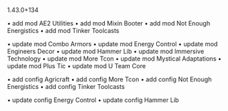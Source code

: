 1.43.0+134

• add mod AE2 Utilities
• add mod Mixin Booter
• add mod Not Enough Energistics
• add mod Tinker Toolcasts

• update mod Combo Armors
• update mod Energy Control
• update mod Engineers Decor
• update mod Hammer Lib
• update mod Immersive Technology
• update mod More Tcon
• update mod Mystical Adaptations
• update mod Plus Tic
• update mod U Team Core

• add config Agricraft
• add config More Tcon
• add config Not Enough Energistics
• add config Tinker Toolcasts

• update config Energy Control
• update config Hammer Lib

